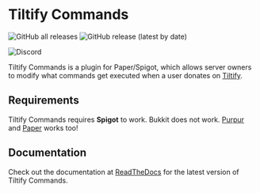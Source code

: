 Tiltify Commands
================

![GitHub all releases](https://img.shields.io/github/downloads/leialoha/tiltify-commands/total?logo=github&style=for-the-badge)
![GitHub release (latest by date)](https://img.shields.io/github/v/release/leialoha/tiltify-commands?logo=github&style=for-the-badge)

![Discord](https://img.shields.io/discord/1004470728638337034?color=%235865F2&label=discord&logo=discord&logoColor=white&style=for-the-badge)


Tiltify Commands is a plugin for Paper/Spigot, which allows server owners to modify what commands get executed when a user donates on [Tiltify](https://tiltify.com/).

Requirements
------------

Tiltify Commands requires **Spigot** to work. Bukkit does not work. [Purpur](https://purpurmc.org/) and [Paper](https://papermc.io/) works too!

Documentation
-------------

Check out the documentation at [ReadTheDocs](https://tiltify-commands.readthedocs.io/) for the latest version of Tiltify Commands.